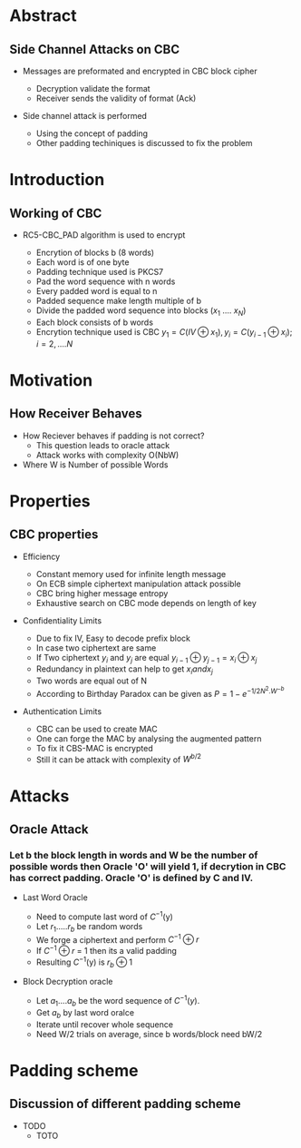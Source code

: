 # Abstract

## Side Channel Attacks on CBC 

* Messages are preformated and encrypted in CBC block cipher
    * Decryption validate the format
    * Receiver sends the validity of format (Ack)

* Side channel attack is performed 
    * Using the concept of padding
    * Other padding techiniques is discussed to fix
      the problem
  

# Introduction

## Working of CBC
  	
* RC5-CBC_PAD algorithm is used to encrypt
    * Encrytion of blocks b (8 words)
    * Each word is of one byte
    * Padding technique used is PKCS7
    * Pad the word sequence with n words
    * Every padded word is equal to n
    * Padded sequence make length multiple of b
    * Divide the padded word sequence into blocks ($x_1$ .... $x_N$)
    * Each block consists of b words
    * Encrytion technique used is CBC
$y_1 = C(IV \oplus x_1), y_i = C(y_{i-1} \oplus x_i); i = 2,.... N$




    <!--- * add pauses -->
    <!--- * check `pdfpc` -->
<!--- * NOTE: 20-22 min talk + 5 min Q&A -->


# Motivation

## How Receiver Behaves

* How Reciever behaves if padding is not correct?
    * This question leads to oracle attack
    * Attack works with complexity O(NbW)
* Where W is Number of possible Words

# Properties

## CBC properties

  * Efficiency 
    * Constant memory used for infinite length message
    * On ECB simple ciphertext manipulation attack possible
    * CBC bring higher message entropy
    * Exhaustive search on CBC mode depends on length of key


  * Confidentiality Limits

    * Due to fix IV, Easy to decode prefix block
    * In case two ciphertext are same
    * If Two ciphertext $y_i$ and $y_j$ are equal
      $y_{i-1} \oplus y_{j-1} = x_i \oplus x_j$
    * Redundancy in plaintext can help to get $x_i and x_j$
    * Two words are equal out of N 
    * According to Birthday Paradox can be given as
      $P = 1 - e^{-1/2N^2.W^{-b}}$

  * Authentication Limits
    * CBC can be used to create MAC
    * One can forge the MAC by analysing the augmented pattern 
    * To fix it CBS-MAC is encrypted
    * Still it can be attack with complexity of $W^{b/2}$


#  Attacks

## Oracle Attack

### Let b the block length in words and W be the number of possible words then Oracle 'O' will yield 1, if decrytion in CBC has correct padding. Oracle 'O' is defined by C and IV.

  * Last Word Oracle 
    * Need to compute last word of $C^{-1}$(y)
    * Let $r_1.....r_b$ be random words
    * We forge a ciphertext and perform $C^{-1} \oplus r$
    * If $C^{-1} \oplus r$ = 1 then its a valid padding
    * Resulting $C^{-1}$(y) is $r_b \oplus 1$
      
  * Block Decryption oracle
    * Let $a_1....a_b$ be the word sequence of $C^{-1}(y)$.
    * Get $a_b$ by last word  oralce
    * Iterate until recover whole sequence
    * Need W/2 trials on average, since b words/block need bW/2

# Padding scheme

## Discussion of different padding scheme

  * TODO
    * TOTO   
 
